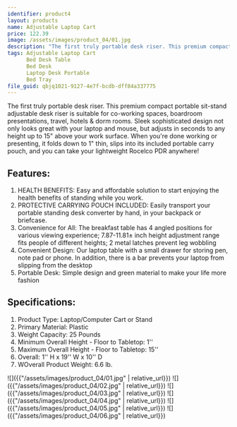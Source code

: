 ```yaml
---
identifier: product4
layout: products
name: Adjustable Laptop Cart
price: 122.39
image: /assets/images/product_04/01.jpg
description: "The first truly portable desk riser. This premium compact portable sit-stand adjustable desk riser is suitable for co-working spaces, boardroom presentations, travel, hotels & dorm rooms."
tags: Adjustable Laptop Cart
      Bed Desk Table
      Bed Desk
      Laptop Desk Portable
      Bed Tray
file_guid: qbjq1021-9127-4e7f-bcdb-dff84a337775
---
```

The first truly portable desk riser. This premium compact portable sit-stand adjustable desk riser is suitable for co-working spaces, boardroom presentations, travel, hotels & dorm rooms. Sleek sophisticated design not only looks great with your laptop and mouse, but adjusts in seconds to any height up to 15" above your work surface. When you're done working or presenting, it folds down to 1" thin, slips into its included portable carry pouch, and you can take your lightweight Rocelco PDR anywhere!

## Features:
1. HEALTH BENEFITS: Easy and affordable solution to start enjoying the health benefits of standing while you work.
2. PROTECTIVE CARRYING POUCH INCLUDED: Easily transport your portable standing desk converter by hand, in your backpack or briefcase.
3. Convenience for All: The breakfast table has 4 angled positions for various viewing experience; 7.87-11.81± inch height adjustment range fits people of different heights; 2 metal latches prevent leg wobbling
4. Convenient Design: Our laptop table with a small drawer for storing pen, note pad or phone. In addition, there is a bar prevents your laptop from slipping from the desktop
5. Portable Desk: Simple design and green material to make your life more fashion



## Specifications:
1. Product Type: Laptop/Computer Cart or Stand
2. Primary Material: Plastic
3. Weight Capacity: 25 Pounds
4. Minimum Overall Height - Floor to Tabletop: 1''
5. Maximum Overall Height - Floor to Tabletop: 15''
6. Overall: 1'' H x 19'' W x 10'' D
7. WOverall Product Weight: 6.6 lb.

![]({{"/assets/images/product_04/01.jpg" | relative_url}})
![]({{"/assets/images/product_04/02.jpg" | relative_url}})
![]({{"/assets/images/product_04/03.jpg" | relative_url}})
![]({{"/assets/images/product_04/04.jpg" | relative_url}})
![]({{"/assets/images/product_04/05.jpg" | relative_url}})
![]({{"/assets/images/product_04/06.jpg" | relative_url}})

<div class="powr-reviews" id="7b48b951_1589128286"></div><script src="https://www.powr.io/powr.js?platform=embed"></script>